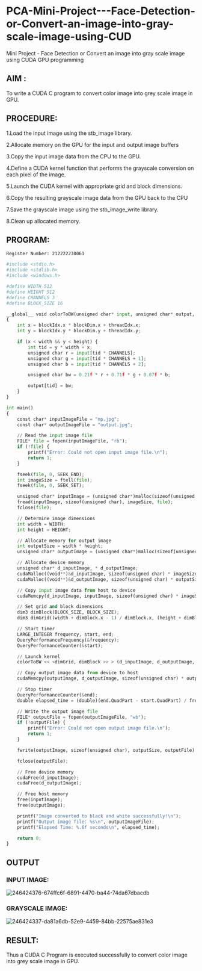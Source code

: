 # PCA-Mini-Project---Face-Detection-or-Convert-an-image-into-gray-scale-image-using-CUD
Mini Project - Face Detection or Convert an image into gray scale image using CUDA GPU programming
## AIM :
To write a CUDA C program to convert color image into grey scale image in GPU.
## PROCEDURE:
1.Load the input image using the stb_image library.

2.Allocate memory on the GPU for the input and output image buffers

3.Copy the input image data from the CPU to the GPU.

4.Define a CUDA kernel function that performs the grayscale conversion on each pixel of the image.

5.Launch the CUDA kernel with appropriate grid and block dimensions.

6.Copy the resulting grayscale image data from the GPU back to the CPU

7.Save the grayscale image using the stb_image_write library.

8.Clean up allocated memory.
## PROGRAM:
```Developed by : Kanishka V S
Register Number: 212222230061
```
```py
#include <stdio.h>
#include <stdlib.h>
#include <windows.h>

#define WIDTH 512
#define HEIGHT 512
#define CHANNELS 3
#define BLOCK_SIZE 16

__global__ void colorToBW(unsigned char* input, unsigned char* output, int width, int height)
{
    int x = blockIdx.x * blockDim.x + threadIdx.x;
    int y = blockIdx.y * blockDim.y + threadIdx.y;

    if (x < width && y < height) {
        int tid = y * width + x;
        unsigned char r = input[tid * CHANNELS];
        unsigned char g = input[tid * CHANNELS + 1];
        unsigned char b = input[tid * CHANNELS + 2];

        unsigned char bw = 0.21f * r + 0.71f * g + 0.07f * b;

        output[tid] = bw;
    }
}

int main()
{
    const char* inputImageFile = "mp.jpg";
    const char* outputImageFile = "output.jpg";

    // Read the input image file
    FILE* file = fopen(inputImageFile, "rb");
    if (!file) {
        printf("Error: Could not open input image file.\n");
        return 1;
    }

    fseek(file, 0, SEEK_END);
    int imageSize = ftell(file);
    fseek(file, 0, SEEK_SET);

    unsigned char* inputImage = (unsigned char*)malloc(sizeof(unsigned char) * imageSize);
    fread(inputImage, sizeof(unsigned char), imageSize, file);
    fclose(file);

    // Determine image dimensions
    int width = WIDTH;
    int height = HEIGHT;

    // Allocate memory for output image
    int outputSize = width * height;
    unsigned char* outputImage = (unsigned char*)malloc(sizeof(unsigned char) * outputSize);

    // Allocate device memory
    unsigned char* d_inputImage, * d_outputImage;
    cudaMalloc((void**)&d_inputImage, sizeof(unsigned char) * imageSize);
    cudaMalloc((void**)&d_outputImage, sizeof(unsigned char) * outputSize);

    // Copy input image data from host to device
    cudaMemcpy(d_inputImage, inputImage, sizeof(unsigned char) * imageSize, cudaMemcpyHostToDevice);

    // Set grid and block dimensions
    dim3 dimBlock(BLOCK_SIZE, BLOCK_SIZE);
    dim3 dimGrid((width + dimBlock.x - 1) / dimBlock.x, (height + dimBlock.y - 1) / dimBlock.y);

    // Start timer
    LARGE_INTEGER frequency, start, end;
    QueryPerformanceFrequency(&frequency);
    QueryPerformanceCounter(&start);

    // Launch kernel
    colorToBW << <dimGrid, dimBlock >> > (d_inputImage, d_outputImage, width, height);

    // Copy output image data from device to host
    cudaMemcpy(outputImage, d_outputImage, sizeof(unsigned char) * outputSize, cudaMemcpyDeviceToHost);

    // Stop timer
    QueryPerformanceCounter(&end);
    double elapsed_time = (double)(end.QuadPart - start.QuadPart) / frequency.QuadPart;

    // Write the output image file
    FILE* outputFile = fopen(outputImageFile, "wb");
    if (!outputFile) {
        printf("Error: Could not open output image file.\n");
        return 1;
    }

    fwrite(outputImage, sizeof(unsigned char), outputSize, outputFile);

    fclose(outputFile);

    // Free device memory
    cudaFree(d_inputImage);
    cudaFree(d_outputImage);

    // Free host memory
    free(inputImage);
    free(outputImage);

    printf("Image converted to black and white successfully!\n");
    printf("Output image file: %s\n", outputImageFile);
    printf("Elapsed Time: %.6f seconds\n", elapsed_time);

    return 0;
}

```
## OUTPUT
### INPUT IMAGE:
![246424376-674ffc6f-6891-4470-ba44-74da67dbacdb](https://github.com/kanishka2305/PCA---Mini-Project-Mini-Project---Face-Detection-or-Convert-an-image-into-gray-scale-image-using-CUD/assets/113497357/c2cb2728-20e1-4749-9746-beb612978109)

### GRAYSCALE IMAGE:
![246424337-da81a6db-52e9-4459-84bb-22575ae831e3](https://github.com/kanishka2305/PCA---Mini-Project-Mini-Project---Face-Detection-or-Convert-an-image-into-gray-scale-image-using-CUD/assets/113497357/73b92b31-34d7-44c6-b26c-89b419ae497f)

## RESULT:
Thus a CUDA C Program is executed successfully to convert color image into grey scale image in GPU.

